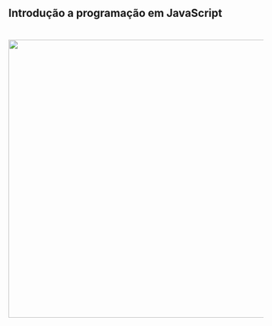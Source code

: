 ## Introdução a programação em JavaScript

 <h1 align="center">

  <img src="https://user-images.githubusercontent.com/104467309/218346720-1036ef9d-b31e-4053-9e74-a6c75de6d3a8.jpg" width="550px">
  
  </h1>
